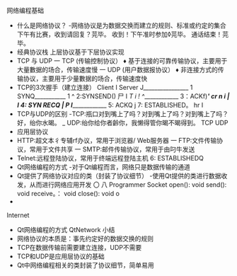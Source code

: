 网络编程基础
- 什么是网络协议？
-网络协议是为数据交换而建立的规则、标准或约定的集合
下午有比赛，收到请回复？芫毕。
收到！下午准时参加◊芫毕。
通话结束！芫毕。
- 经典协议栈
上层协议基于下层协议实现
-  TCP 与 UDP
一 TCP (传输控制协议）
♦ 基于连接的可靠传输协议，主要用于大量數据的场合，传输速度慢
一 UDP (用户数据报协议）
♦ 非连接方式的传输协议，主要用于少量數据的场合，传输速度快
-  TCP的3次握手（建立连接）
Client I Server
J________________ 1 SYNQ___________
1 ^
2:SYNSEND()
尸 I _T i
! ^_____________ 3：ACKf)___________'
cr n
i
| I 4: SYN RECQ
| P
I_______________________ 5: ACKQ
j 7: ESTABLISHED。
hr
I
-  TCP与UDP的区别
-TCP:瓶口对到嘴上了吗？对到嘴上了吗？对到嘴上了吗？好，绐你水暍。
_ UDP:绐你给你者齡你，我懒得管你暍不暍得到。
TCP UDP
- 应用层协议
- HTTP:超文本彳专辅rf办议，常用于浏览器/ Web服务器
一 FTP:文件传输协议，常用于文件共享
一 SMTP:邮件传输协议，常用于由叼牛发送
- Telnet:远程登陆协议，常用于终端远程登陆主机
6: ESTABLISHEDQ
-  Qt网络编程的方式
-对于Qt编程而言，网络只是数据传输的通道
- Qt提供了网络协议对应的类（封装了协议细节）
-使用Qt提供的类进行数据收发，从而进行网络应用开发
〇
八
Programmer
Socket
open(): void
send(): void
receive。： void
close(): void
o
- 
Internet
-  Qt网络编程的方式
QtNetwork
小结
- 网络协议的本质是：事先约定好的数据交换的规则
-  TCP在数据传输前需要建立连接，UDP不需要
-  TCP和UDP是应用层协议的基础
-  Qt中网络编程相关的类封装了协议细节，简单易用